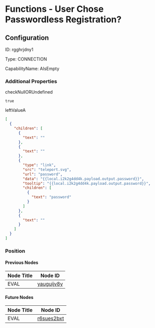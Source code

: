 # Functions - User Chose Passwordless Registration?
## Configuration
ID:  rgghrjdny1

Type: CONNECTION 

CapabilityName: AIsEmpty






### Additional Properties
checkNullORUndefined
```bool 
true
```


leftValueA
```json 
[
  {
    "children": [
      {
        "text": ""
      },
      {
        "text": ""
      },
      {
        "type": "link",
        "src": "teleport.svg",
        "url": "password",
        "data": "{{local.i2k2g4dd4k.payload.output.password}}",
        "tooltip": "{{local.i2k2g4dd4k.payload.output.password}}",
        "children": [
          {
            "text": "password"
          }
        ]
      },
      {
        "text": ""
      }
    ]
  }
]
```





### Position

#### Previous Nodes
| Node Title | Node ID |
| :------------- | ------------ |
| EVAL | [yauguijv8y](./yauguijv8y.md) | 
 
 #### Future Nodes
| Node Title | Node ID |
| :------------- | ------------ |
| EVAL |[r6sues2bxt](./r6sues2bxt.md) | 